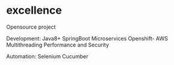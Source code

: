 # excellence

Opensource project

Development:
  Java8+
  SpringBoot
  Microservices
  Openshift- AWS
  Multithreading
  Performance and Security
  
 Automation:
  Selenium
  Cucumber
  
  
